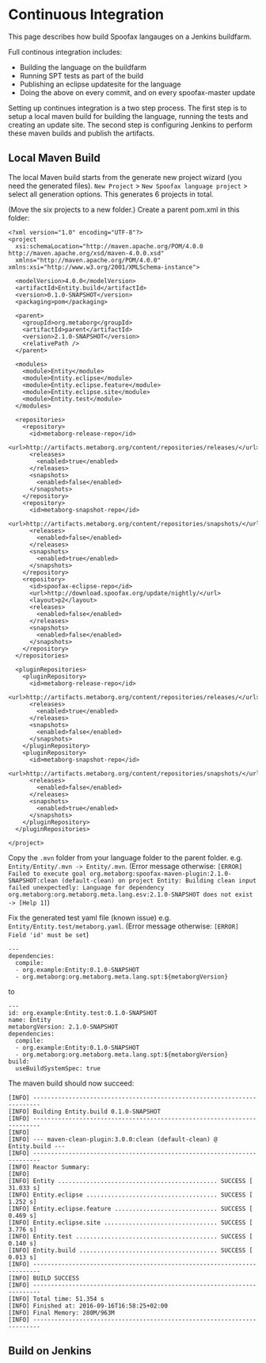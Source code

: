 # Continuous Integration

This page describes how build Spoofax langauges on a Jenkins buildfarm.

Full continous integration includes:

* Building the language on the buildfarm
* Running SPT tests as part of the build
* Publishing an eclipse updatesite for the language
* Doing the above on every commit, and on every spoofax-master update

Setting up continues integration is a two step process.
The first step is to setup a local maven build for building the language, running the tests and creating an update site.
The second step is configuring Jenkins to perform these maven builds and publish the artifacts.

## Local Maven Build

The local Maven build starts from the generate new project wizard (you need the generated files).
`New Project` > `New Spoofax language project` > select all generation options. This generates 6 projects in total.

(Move the six projects to a new folder.)
Create a parent pom.xml in this folder:

```
<?xml version="1.0" encoding="UTF-8"?>
<project
  xsi:schemaLocation="http://maven.apache.org/POM/4.0.0 http://maven.apache.org/xsd/maven-4.0.0.xsd"
  xmlns="http://maven.apache.org/POM/4.0.0" xmlns:xsi="http://www.w3.org/2001/XMLSchema-instance">

  <modelVersion>4.0.0</modelVersion>
  <artifactId>Entity.build</artifactId>
  <version>0.1.0-SNAPSHOT</version>
  <packaging>pom</packaging>

  <parent>
    <groupId>org.metaborg</groupId>
    <artifactId>parent</artifactId>
    <version>2.1.0-SNAPSHOT</version>
    <relativePath />
  </parent>

  <modules>
    <module>Entity</module>
    <module>Entity.eclipse</module>
    <module>Entity.eclipse.feature</module>
    <module>Entity.eclipse.site</module>
    <module>Entity.test</module>
  </modules>

  <repositories>
    <repository>
      <id>metaborg-release-repo</id>
      <url>http://artifacts.metaborg.org/content/repositories/releases/</url>
      <releases>
        <enabled>true</enabled>
      </releases>
      <snapshots>
        <enabled>false</enabled>
      </snapshots>
    </repository>
    <repository>
      <id>metaborg-snapshot-repo</id>
      <url>http://artifacts.metaborg.org/content/repositories/snapshots/</url>
      <releases>
        <enabled>false</enabled>
      </releases>
      <snapshots>
        <enabled>true</enabled>
      </snapshots>
    </repository>
    <repository>
      <id>spoofax-eclipse-repo</id>
      <url>http://download.spoofax.org/update/nightly/</url>
      <layout>p2</layout>
      <releases>
        <enabled>false</enabled>
      </releases>
      <snapshots>
        <enabled>false</enabled>
      </snapshots>
    </repository>
  </repositories>

  <pluginRepositories>
    <pluginRepository>
      <id>metaborg-release-repo</id>
      <url>http://artifacts.metaborg.org/content/repositories/releases/</url>
      <releases>
        <enabled>true</enabled>
      </releases>
      <snapshots>
        <enabled>false</enabled>
      </snapshots>
    </pluginRepository>
    <pluginRepository>
      <id>metaborg-snapshot-repo</id>
      <url>http://artifacts.metaborg.org/content/repositories/snapshots/</url>
      <releases>
        <enabled>false</enabled>
      </releases>
      <snapshots>
        <enabled>true</enabled>
      </snapshots>
    </pluginRepository>
  </pluginRepositories>

</project>
```

Copy the `.mvn` folder from your language folder to the parent folder. e.g. `Entity/Entity/.mvn -> Entity/.mvn`.
(Error message otherwise: `[ERROR] Failed to execute goal org.metaborg:spoofax-maven-plugin:2.1.0-SNAPSHOT:clean (default-clean) on project Entity: Building clean input failed unexpectedly: Language for dependency org.metaborg:org.metaborg.meta.lang.esv:2.1.0-SNAPSHOT does not exist -> [Help 1]`)

Fix the generated test yaml file (known issue) e.g. `Entity/Entity.test/metaborg.yaml`.
(Error message otherwise: `[ERROR] Field 'id' must be set`)

```
---
dependencies:
  compile:
  - org.example:Entity:0.1.0-SNAPSHOT
  - org.metaborg:org.metaborg.meta.lang.spt:${metaborgVersion}
```
to
```
---
id: org.example:Entity.test:0.1.0-SNAPSHOT
name: Entity
metaborgVersion: 2.1.0-SNAPSHOT
dependencies:
  compile:
  - org.example:Entity:0.1.0-SNAPSHOT
  - org.metaborg:org.metaborg.meta.lang.spt:${metaborgVersion}
build:
  useBuildSystemSpec: true
```

The maven build should now succeed:

```
[INFO] ------------------------------------------------------------------------
[INFO] Building Entity.build 0.1.0-SNAPSHOT
[INFO] ------------------------------------------------------------------------
[INFO] 
[INFO] --- maven-clean-plugin:3.0.0:clean (default-clean) @ Entity.build ---
[INFO] ------------------------------------------------------------------------
[INFO] Reactor Summary:
[INFO] 
[INFO] Entity ............................................. SUCCESS [ 31.033 s]
[INFO] Entity.eclipse ..................................... SUCCESS [  1.252 s]
[INFO] Entity.eclipse.feature ............................. SUCCESS [  0.469 s]
[INFO] Entity.eclipse.site ................................ SUCCESS [  3.776 s]
[INFO] Entity.test ........................................ SUCCESS [  0.140 s]
[INFO] Entity.build ....................................... SUCCESS [  0.013 s]
[INFO] ------------------------------------------------------------------------
[INFO] BUILD SUCCESS
[INFO] ------------------------------------------------------------------------
[INFO] Total time: 51.354 s
[INFO] Finished at: 2016-09-16T16:58:25+02:00
[INFO] Final Memory: 280M/963M
[INFO] ------------------------------------------------------------------------
```

## Build on Jenkins

<!-- TODO -->
